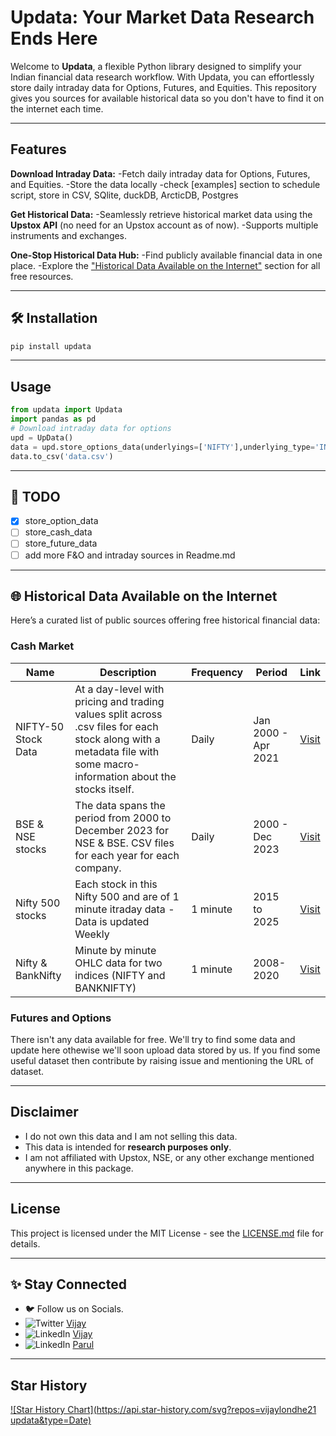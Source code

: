 # Updata: Your Market Data Research Ends Here

Welcome to **Updata**, a flexible Python library designed to simplify your Indian financial data research workflow. With Updata, you can effortlessly store daily intraday data for Options, Futures, and Equities. This repository gives you sources for available historical data so you don't have to find it on the internet each time.

---

## Features

**Download Intraday Data:**
-Fetch daily intraday data for Options, Futures, and Equities.
-Store the data locally
-check [examples] section to schedule script, store in CSV, SQlite, duckDB, ArcticDB, Postgres

**Get Historical Data:**
-Seamlessly retrieve historical market data using the **Upstox API** (no need for an Upstox account as of now).
-Supports multiple instruments and exchanges.

**One-Stop Historical Data Hub:**
-Find publicly available financial data in one place.
-Explore the ["Historical Data Available on the Internet"](#-historical-data-available-on-the-internet) section for all free resources.

---

## 🛠️ Installation

```bash
pip install updata
```

---

## Usage

```python
from updata import Updata
import pandas as pd
# Download intraday data for options
upd = UpData()
data = upd.store_options_data(underlyings=['NIFTY'],underlying_type='INDEX', expiries='2',strikes='3')
data.to_csv('data.csv')
```

---

## 📌 TODO

- [x] store_option_data
- [ ] store_cash_data
- [ ] store_future_data
- [ ] add more F&O and intraday sources in Readme.md

---

## 🌐 Historical Data Available on the Internet

Here’s a curated list of public sources offering free historical financial data:

### Cash Market

| Name          | Description                                      | Frequency | Period | Link |
|---------------|--------------------------------------------------|-----------|--------|------|
| NIFTY-50 Stock Data| At a day-level with pricing and trading values split across .csv files for each stock along with a metadata file with some macro-information about the stocks itself.| Daily| Jan 2000 - Apr 2021| [Visit](https://www.kaggle.com/datasets/rohanrao/nifty50-stock-market-data)|
| BSE & NSE stocks| The data spans the period from 2000 to December 2023 for NSE & BSE. CSV files for each year for each company.| Daily| 2000 - Dec 2023| [Visit](https://www.kaggle.com/datasets/chiragb254/indian-stock-market-complete-dataset-2024)|
|Nifty 500 stocks | Each stock in this Nifty 500 and are of 1 minute itraday data  - Data is updated Weekly| 1 minute| 2015 to 2025| [Visit](https://www.kaggle.com/datasets/debashis74017/algo-trading-data-nifty-100-data-with-indicators)|
|Nifty & BankNifty | Minute by minute OHLC data for two indices (NIFTY and BANKNIFTY) | 1 minute| 2008-2020| [Visit](https://www.kaggle.com/datasets/nishanthsalian/indian-stock-index-1minute-data-2008-2020)|

### Futures and Options

There isn't any data available for free. We'll try to find some data and update here othewise we'll soon upload data stored by us. If you find some useful dataset then contribute by raising issue and mentioning the URL of dataset.

---

## Disclaimer

- I do not own this data and I am not selling this data.
- This data is intended for **research purposes only**.
- I am not affiliated with Upstox, NSE, or any other exchange mentioned anywhere in this package.

---

## License

This project is licensed under the MIT License - see the [LICENSE.md](LICENSE.md) file for details.

---

## ✨ Stay Connected

- 🐦 Follow us on Socials.
- ![Twitter](https://img.shields.io/badge/Twitter-1DA1F2?logo=twitter&logoColor=white) [Vijay](https://x.com/kon_vijay)
- ![LinkedIn](https://img.shields.io/badge/LinkedIn-0077B5?logo=linkedin&logoColor=white) [Vijay](https://www.linkedin.com/in/vijaylondhe)
- ![LinkedIn](https://img.shields.io/badge/LinkedIn-0077B5?logo=linkedin&logoColor=white) [Parul](https://www.linkedin.com/in/parulkakade)

---

## Star History  

[![Star History Chart](https://api.star-history.com/svg?repos=vijaylondhe21
updata&type=Date)](https://star-history.com/#vijaylondhe21updata)
